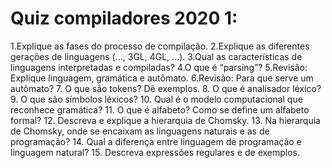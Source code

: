 # Quiz compiladores 2020 1:

1.Explique as fases do processo de compilação.
2.Explique as diferentes gerações de linguagens (..., 3GL, 4GL, ...).
3.Qual as características de linguagens interpretadas e compiladas?
4.O que é “parsing”?
5.Revisão: Explique linguagem, gramática e autômato.
6.Revisão: Para que serve um autômato?
7. O que são tokens? Dê exemplos.
8. O que é analisador léxico?
9. O que são símbolos léxicos?
10. Qual é o modelo computacional que reconhece gramática?
11. O que é alfabeto? Como se define um alfabeto formal?
12. Descreva e explique a hierarquia de Chomsky.
13. Na hierarquia de Chomsky, onde se encaixam as linguagens naturais e as de programação?
14. Qual a diferença entre linguagem de programação e linguagem natural?
15. Descreva expressões regulares e de exemplos.
